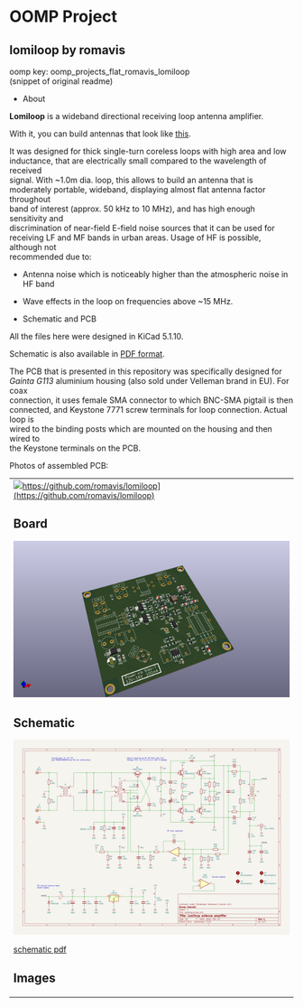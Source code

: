 # OOMP Project  
## lomiloop  by romavis  
  
oomp key: oomp_projects_flat_romavis_lomiloop  
(snippet of original readme)  
  
- About  
  
**Lomiloop** is a wideband directional receiving loop antenna amplifier.  
  
With it, you can build antennas that look like [this](docs/ant1.jpg).  
  
It was designed for thick single-turn coreless loops with high area and low  
inductance, that are electrically small compared to the wavelength of received  
signal. With ~1.0m dia. loop, this allows to build an antenna that is  
moderately portable, wideband, displaying almost flat antenna factor throughout  
band of interest (approx. 50 kHz to 10 MHz), and has high enough sensitivity and  
discrimination of near-field E-field noise sources that it can be used for  
receiving LF and MF bands in urban areas. Usage of HF is possible, although not  
recommended due to:  
- Antenna noise which is noticeably higher than the atmospheric noise in HF band  
- Wave effects in the loop on frequencies above ~15 MHz.  
  
- Schematic and PCB  
  
All the files here were designed in KiCad 5.1.10.  
  
Schematic is also available in [PDF format](docs/schematic.pdf).  
  
The PCB that is presented in this repository was specifically designed for  
*Gainta G113* aluminium housing (also sold under Velleman brand in EU). For coax  
connection, it uses female SMA connector to which BNC-SMA pigtail is then  
connected, and Keystone 7771 screw terminals for loop connection. Actual loop is  
wired to the binding posts which are mounted on the housing and then wired to  
the Keystone terminals on the PCB.  
  
Photos of assembled PCB:  
  
<table>  
  <tr>  
    <td><a href="docs/ant3.jpg"><img src="  
  full source readme at [readme_src.md](readme_src.md)  
  
source repo at: [https://github.com/romavis/lomiloop](https://github.com/romavis/lomiloop)  
## Board  
  
[![working_3d.png](working_3d_600.png)](working_3d.png)  
## Schematic  
  
[![working_schematic.png](working_schematic_600.png)](working_schematic.png)  
  
[schematic pdf](working_schematic.pdf)  
## Images  
